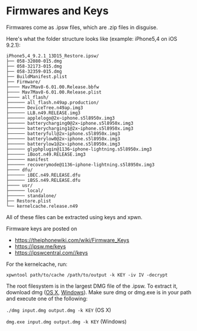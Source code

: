 # Firmwares and Keys

Firmwares come as .ipsw files, which are .zip files in disguise.

Here's what the folder structure looks like (example: iPhone5,4 on iOS 9.2.1):

```
iPhone5,4_9.2.1_13D15_Restore.ipsw/
├── 058-32080-015.dmg
├── 058-32173-015.dmg
├── 058-32359-015.dmg
├── BuildManifest.plist
├── Firmware/
├──── Mav7Mav8-6.01.00.Release.bbfw
├──── Mav7Mav8-6.01.00.Release.plist
├──── all_flash/
├────── all_flash.n49ap.production/
├────── DeviceTree.n49ap.img3
├────── LLB.n49.RELEASE.img3
├────── applelogo@2x~iphone.s5l8950x.img3
├────── batterycharging0@2x~iphone.s5l8950x.img3
├────── batterycharging1@2x~iphone.s5l8950x.img3
├────── batteryfull@2x~iphone.s5l8950x.img3
├────── batterylow0@2x~iphone.s5l8950x.img3
├────── batterylow1@2x~iphone.s5l8950x.img3
├────── glyphplugin@1136~iphone-lightning.s5l8950x.img3
├────── iBoot.n49.RELEASE.img3
├────── manifest
├────── recoverymode@1136~iphone-lightning.s5l8950x.img3
├──── dfu/
├────── iBEC.n49.RELEASE.dfu
├────── iBSS.n49.RELEASE.dfu
├──── usr/
├────── local/
├────── standalone/
├── Restore.plist
└── kernelcache.release.n49
```

All of these files can be extracted using keys and xpwn.

Firmware keys are posted on
- https://theiphonewiki.com/wiki/Firmware_Keys 
- https://ipsw.me/keys
- https://ipswcentral.com//keys

For the kernelcache, run:

`xpwntool path/to/cache /path/to/output -k KEY -iv IV -decrypt`

The root filesystem is in the largest DMG file of the .ipsw. To extract it, download dmg ([OS X](http://www.ifans.com/forums/attachments/dmg-zip.68330/), [Windows](https://intdev.googlecode.com/files/dmg.exe)). Make sure dmg or dmg.exe is in your path and execute one of the following:

`./dmg input.dmg output.dmg -k KEY` (OS X)

`dmg.exe input.dmg output.dmg -k KEY` (Windows)
